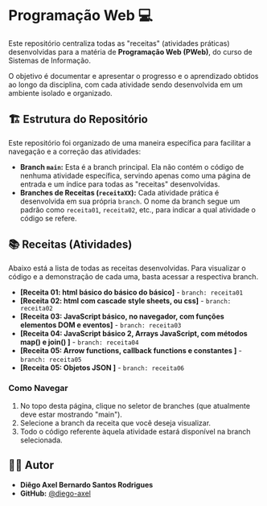 # Programação Web 💻

Este repositório centraliza todas as "receitas" (atividades práticas) desenvolvidas para a matéria de **Programação Web (PWeb)**, do curso de Sistemas de Informação.

O objetivo é documentar e apresentar o progresso e o aprendizado obtidos ao longo da disciplina, com cada atividade sendo desenvolvida em um ambiente isolado e organizado.

## 🏗️ Estrutura do Repositório

Este repositório foi organizado de uma maneira específica para facilitar a navegação e a correção das atividades:

-   **Branch `main`:** Esta é a branch principal. Ela não contém o código de nenhuma atividade específica, servindo apenas como uma página de entrada e um índice para todas as "receitas" desenvolvidas.
-   **Branches de Receitas (`receitaXX`):** Cada atividade prática é desenvolvida em sua própria `branch`. O nome da branch segue um padrão como `receita01`, `receita02`, etc., para indicar a qual atividade o código se refere.

## 📚 Receitas (Atividades)

Abaixo está a lista de todas as receitas desenvolvidas. Para visualizar o código e a demonstração de cada uma, basta acessar a respectiva branch.

-   **[Receita 01: html básico do básico do básico]** - `branch: receita01`
-   **[Receita 02: html com cascade style sheets, ou css]** - `branch: receita02`
-   **[Receita 03: JavaScript básico, no navegador, com funções elementos DOM e eventos]** - `branch: receita03`
-   **[Receita 04: JavaScript básico 2, Arrays JavaScript, com métodos map() e join() ]** - `branch: receita04`
-   **[Receita 05: Arrow functions, callback functions e constantes ]** - `branch: receita05`
-   **[Receita 05: Objetos JSON ]** - `branch: receita06`

### Como Navegar

1.  No topo desta página, clique no seletor de branches (que atualmente deve estar mostrando "main").
2.  Selecione a branch da receita que você deseja visualizar.
3.  Todo o código referente àquela atividade estará disponível na branch selecionada.

## 👨‍💻 Autor

-   **Diêgo Axel Bernardo Santos Rodrigues**
-   **GitHub:** [@diego-axel](https://github.com/diego-axel)
